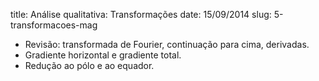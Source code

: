 title: Análise qualitativa: Transformações
date: 15/09/2014
slug: 5-transformacoes-mag

* Revisão: transformada de Fourier, continuação para cima, derivadas.
* Gradiente horizontal e gradiente total.
* Redução ao pólo e ao equador.
